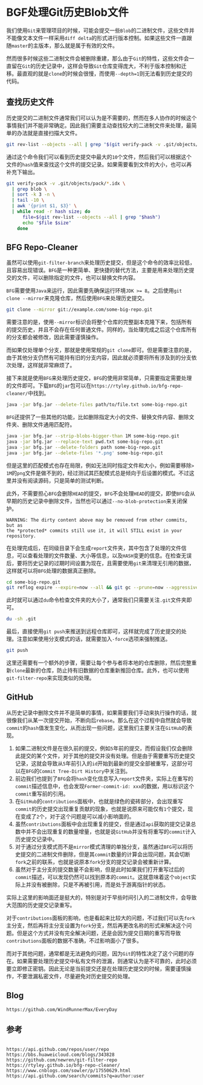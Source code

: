 # BGF处理Git历史Blob文件
我们使用`Git`来管理项目的时候，可能会提交一些`Blob`的二进制文件，这些文件并不能像文本文件一样采用`diff delta`的形式进行版本控制。如果这些文件一直跟随`master`的主版本，那么就是属于有效的文件。

然而很多时候这些二进制文件会被删除重建，那么由于`Git`的特性，这些文件会一直留在`Git`的历史记录中，这样会导致`Git`仓库变得庞大，不利于版本控制和迁移。最直观的就是`clone`的时候会很慢，而使用`--depth=1`则无法看到历史提交的代码。

## 查找历史文件
历史提交的二进制文件通常我们可以认为是不需要的，然而在多人协作的时候这个事情我们并不能非常确定。因此我们需要主动查找较大的二进制文件来处理，最简单的办法就是直接扫描大文件。

```bash
git rev-list --objects --all | grep "$(git verify-pack -v .git/objects/pack/*.idx | sort -k 3 -n | tail -10 | awk '{print$1}')"
```

通过这个命令我们可以看到历史提交中最大的`10`个文件，然后我们可以根据这个文件的`hash`值来查找这个文件的提交记录。如果需要看到文件的大小，也可以再补充下输出。

```bash
git verify-pack -v .git/objects/pack/*.idx \
  | grep blob \
  | sort -k 3 -n \
  | tail -10 \
  | awk '{print $1, $3}' \
  | while read -r hash size; do
      file=$(git rev-list --objects --all | grep "$hash")
      echo "$file $size"
    done
```

## BFG Repo-Cleaner
虽然可以使用`git-filter-branch`来处理历史提交，但是这个命令的效率比较低，且容易出现错误。`BFG`是一种更简单、更快捷的替代方法，主要是用来处理历史提交的文件，可以删除指定的文件，也可以替换文件内容。

`BFG`需要使用`Java`来运行，因此需要先确保运行环境`JDK >= 8`。之后使用`git clone --mirror`来克隆仓库，然后使用`BFG`来处理历史提交。

```bash
git clone --mirror git://example.com/some-big-repo.git
```

需要注意的是，使用`--mirror`标识会将整个仓库的完整副本克隆下来，包括所有的提交历史，并且不会存在任何普通文件。同样的，当处理完成之后这个仓库所有的分支都会被修改，因此需要谨慎操作。

而如果仅处理单个分支，那就是使用常规的`git clone`即可。但是需要注意的是，由于其他分支仍然有可能持有旧的分支内容，因此就必须要将所有涉及到的分支依次处理，这样就非常麻烦了。

接下来就是使用`BFG`来处理历史提交，`BFG`的使用非常简单，只需要指定需要处理的文件即可。下载`BFG`的`jar`包可以在`https://rtyley.github.io/bfg-repo-cleaner/`中找到。

```bash
java -jar bfg.jar --delete-files path/to/file.txt some-big-repo.git
```
`BFG`还提供了一些其他的功能，比如删除指定大小的文件、替换文件内容、删除文件夹、删除文件通用匹配符。

```bash
java -jar bfg.jar --strip-blobs-bigger-than 1M some-big-repo.git
java -jar bfg.jar --replace-text pwd.txt some-big-repo.git
java -jar bfg.jar --delete-folders path some-big-repo.git
java -jar bfg.jar --delete-files '*.png' some-big-repo.git
```

但是这里的匹配模式也存在局限，例如无法同时指定文件和大小，例如需要移除`> 1M`的`png`文件是做不到的，经过测试其匹配模式总是倾向于后设置的模式。不过这里并没有阅读源码，只是简单的测试判断。

此外，不需要担心`BFG`会删除`HEAD`的提交，`BFG`不会处理`HEAD`的提交，即使`BFG`会从早期的历史记录中删除文件，当然也可以通过`--no-blob-protection`来关闭保护。

```
WARNING: The dirty content above may be removed from other commits, but as
the *protected* commits still use it, it will STILL exist in your repository.
```

在处理完成后，在同级目录下会生成`report`文件夹，其中包含了处理的文件信息，可以查看处理的文件数量、大小等信息，以及`HASH`变更的信息。在检查无误后，要将历史记录的过期时间设置为现在，且需要使用`git`来清理无引用的数据，这样就可以将`BFG`处理的数据真正删除。

```bash
cd some-big-repo.git
git reflog expire --expire=now --all && git gc --prune=now --aggressive
```

此时就可以通过`du`命令检查文件夹的大小了，通常我们只需要关注`.git`文件夹即可。

```bash
du -sh .git
```

最后，直接使用`git push`来推送到远程仓库即可，这样就完成了历史提交的处理。注意如果使用分支模式的话，就需要加入`-force`选项来强制推送。

```bash
git push
```

这里还需要有一个额外的步骤，需要让每个参与者将本地的仓库删除，然后完整重新`clone`最新的仓库，防止持有旧数据的仓库重新推回仓库。此外，也可以使用`git-filter-repo`来实现类似的处理。

## GitHub
从历史记录中删除文件并不是简单的事情，如果需要我们手动来执行操作的话，就很像我们从某一次提交开始，不断向后`rebase`。那么在这个过程中自然就会导致`commit`的`hash`值发生变化，从而出现一些问题，这里我们主要关注在`GitHub`的表现。

1. 如果二进制文件是在很久前的提交，例如`5`年前的提交，而假设我们仅会删除此提交的某个文件，对于其他的提交并没有处理。但是由于需要重写历史提交记录，这就会导致从`5`年前引入的`id`开始到最新的提交全部被重写，这部分可以在`BFG`的`Commit Tree-Dirt History`中关注到。
2. 前边我们也提到了`BFG`会将`hash`变化信息写入`report`文件夹，实际上在重写的`commit`描述信息中，也会发现`Former-commit-id: xxx`的数据，用以标识这个`commit`重写前的引用。
3. 在`GitHub`的`contributions`面板中，也就是绿色的瓷砖部分，会出现重写`commit`的历史提交出现重复贡献的现象，也就是说原来可能仅有`1`个提交，现在变成了`2`个，对于这个问题是可以减小影响面的。
4. 虽然`contributions`面板中会出现重复的提交，但是通过`api`获取的提交记录总数中并不会出现重复的数量增量，也就是说`GitHub`并没有将重写的`commit`计入历史提交记录中。
5. 对于通过分支模式而不是`mirror`模式清理的单独分支，虽然通过`BFG`可以将历史提交的二进制文件删除，但是其`commit`数量的计算会出现问题，其会切断`fork`之前的联系，也就是说原本`fork`分支的提交记录会被重新计算。
6. 虽然对于主分支的提交数量不会影响，但是此时如果我们打开重写过后的`commit`描述，可以发现仍然可以找到原本的`commit`。这就意味着这个`object`实际上并没有被删除，只是不再被引用，而是处于游离指针的状态。

实际上这里的影响面还是挺大的，特别是对于早些时间引入的二进制文件，会导致大范围的历史提交记录重写。

对于`contributions`面板的影响，也是看起来比较大的问题，不过我们可以先`fork`主分支，然后再将主分支设置为`fork`分支，然后再更改名称的形式来解决这个问题。但是这个方式并没有完全解决问题，还是会因为提交日期的重写而导致`contributions`面板的数据不准确，不过影响面小了很多。

而对于其他问题，通常都是无法避免的问题，因为`Git`的特性决定了这个问题的存在。如果需要处理历史提交中私有文件的泄漏，则通常认为是不可靠的，此时必须要立即修正密钥。因此无论是当前提交还是在处理历史提交的时候，需要谨慎操作，不要泄漏私密文件，尽量避免对历史提交的处理。

## Blog

```
https://github.com/WindRunnerMax/EveryDay
```

## 参考

```

https://api.github.com/repos/user/repo
https://bbs.huaweicloud.com/blogs/343828
https://github.com/newren/git-filter-repo
https://rtyley.github.io/bfg-repo-cleaner/
https://www.cnblogs.com/sowler/p/17550629.html
https://api.github.com/search/commits?q=author:user
```
